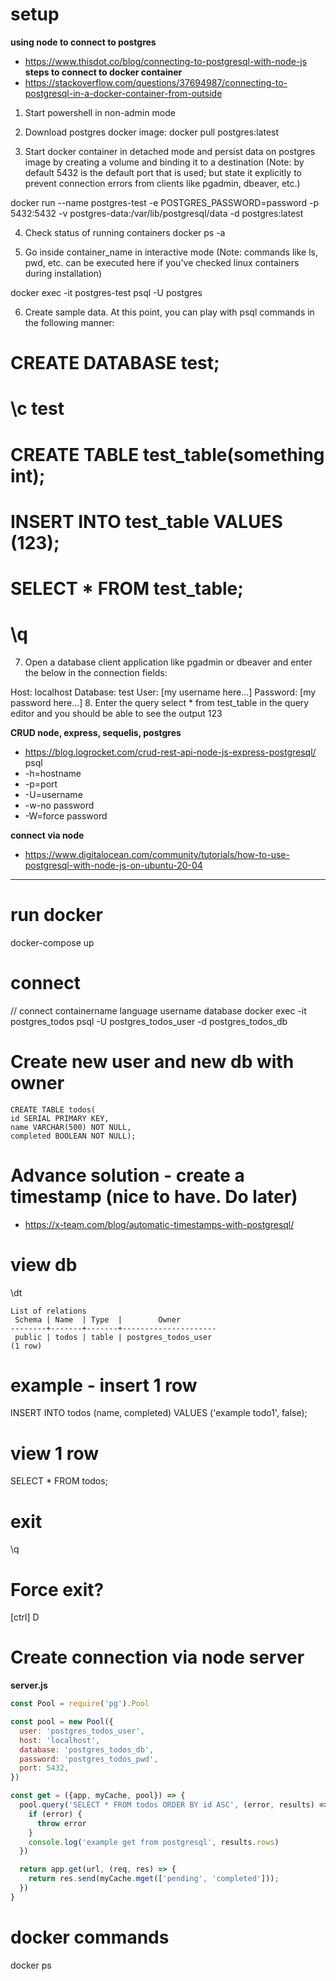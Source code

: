 # setup
**using node to connect to postgres**
- https://www.thisdot.co/blog/connecting-to-postgresql-with-node-js
**steps to connect to docker container**
- https://stackoverflow.com/questions/37694987/connecting-to-postgresql-in-a-docker-container-from-outside

1. Start powershell in non-admin mode
2. Download postgres docker image:
docker pull postgres:latest

3. Start docker container in detached mode and persist data on postgres image by creating a volume and binding it to a destination
(Note: by default 5432 is the default port that is used; but state it explicitly to prevent connection errors from clients like pgadmin, dbeaver, etc.)

docker run --name postgres-test -e POSTGRES_PASSWORD=password -p 5432:5432 -v postgres-data:/var/lib/postgresql/data -d postgres:latest

4. Check status of running containers
docker ps -a

5. Go inside container_name in interactive mode
(Note: commands like ls, pwd, etc. can be executed here if you've checked linux containers during installation)

docker exec -it postgres-test psql -U postgres

6. Create sample data. At this point, you can play with psql commands in the following manner:

# CREATE DATABASE test;
# \c test
# CREATE TABLE test_table(something int);
# INSERT INTO test_table VALUES (123);
# SELECT * FROM test_table;
# \q
7. Open a database client application like pgadmin or dbeaver and enter the below in the connection fields:

Host: localhost
Database: test
User: [my username here...]
Password:  [my password here...]
8. Enter the query select * from test_table in the query editor and you should be able to see the output 123

**CRUD node, express, sequelis, postgres**
- https://blog.logrocket.com/crud-rest-api-node-js-express-postgresql/
psql
- -h=hostname
- -p=port
- -U=username
- -w-no password
- -W=force password

**connect via node**
- https://www.digitalocean.com/community/tutorials/how-to-use-postgresql-with-node-js-on-ubuntu-20-04

--------------------------------------------------------------------------------------------------------------

# run docker
docker-compose up 

# connect
// connect      containername  language username                database
docker exec -it postgres_todos psql     -U postgres_todos_user -d postgres_todos_db 


# Create new user and new db with owner
<!-- CREATE USER todos_user WITH PASSWORD 'todos_password';
CREATE DATABASE todos OWNER todos_user; -->
```
CREATE TABLE todos(
id SERIAL PRIMARY KEY,
name VARCHAR(500) NOT NULL,
completed BOOLEAN NOT NULL);
```

# Advance solution - create a timestamp (nice to have. Do later)
- https://x-team.com/blog/automatic-timestamps-with-postgresql/

# view db
\dt

```
List of relations
 Schema | Name  | Type  |        Owner
--------+-------+-------+---------------------
 public | todos | table | postgres_todos_user
(1 row)
```

# example - insert 1 row
INSERT INTO todos (name, completed) VALUES ('example todo1', false);

# view 1 row
SELECT * FROM todos;

# exit
\q

# Force exit?
[ctrl] D 

# Create connection via node server
**server.js**
```js
const Pool = require('pg').Pool

const pool = new Pool({
  user: 'postgres_todos_user',
  host: 'localhost',
  database: 'postgres_todos_db',
  password: 'postgres_todos_pwd',
  port: 5432,
})

const get = ({app, myCache, pool}) => {
  pool.query('SELECT * FROM todos ORDER BY id ASC', (error, results) => {
    if (error) {
      throw error
    }
    console.log('example get from postgresql', results.rows)
  })

  return app.get(url, (req, res) => {
    return res.send(myCache.mget(['pending', 'completed']));
  })
}
```

# docker commands
docker ps


